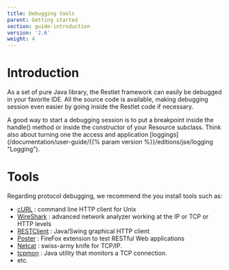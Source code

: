 ```yaml
---
title: Debugging tools
parent: Getting started
section: guide-introduction
version: '2.6'
weight: 4
---
```

# Introduction

As a set of pure Java library, the Restlet framework can easily be
debugged in your favorite IDE. All the source code is available, making
debugging session even easier by going inside the Restlet code if
necessary.

A good way to start a debugging session is to put a breakpoint inside
the handle() method or inside the constructor of your Resource subclass.
Think also about turning one the access and application
[loggings](/documentation/user-guide/{{% param version %}}/editions/jse/logging "Logging").

# Tools

Regarding protocol debugging, we recommend the you install tools such
as:

-   [cURL](http://curl.haxx.se/) : command line HTTP client for Unix
-   [WireShark](http://www.wireshark.org/) : advanced network analyzer working at the IP or TCP or HTTP levels
-   [RESTClient](http://code.google.com/p/rest-client/) : Java/Swing graphical HTTP client
-   [Poster](http://code.google.com/p/poster-extension/) : FireFox extension to test RESTful Web applications
-   [Netcat](http://netcat.sourceforge.net/) : swiss-army knife for TCP/IP.
-   [tcpmon](http://ws.apache.org/tcpmon/) : Java utility that monitors a TCP connection.
-   etc.
